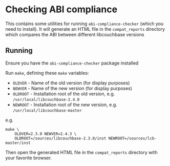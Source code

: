 # Checking ABI compliance

This contains some utilities for running `abi-compliance-checker` (which
you need to install). It will generate an HTML file in the `compat_reports`
directory which compares the ABI between different libcouchbase versions

## Running

Ensure you have the `abi-compliance-checker` package installed

Run `make`, defining these `make` variables:

* `OLDVER` - Name of the old version (for display purposes)
* `NEWVER` - Name of the new version (for display purposes)
* `OLDROOT` - Installation root of the old version, e.g. `/usr/local/libcouchbase-2.4.0`
* `NEWROOT` - Installation root of the new version, e.g. `/usr/local/libcouchbase-master`

e.g.

```
make \
    OLDVER=2.3.0 NEWVER=2.4.3 \
    OLDROOT=/sources/libcouchbase-2.3.0/inst NEWROOT=/sources/lcb-master/inst
```

Then open the generated HTML file in the `compat_reports` directory with your favorite
browser.
